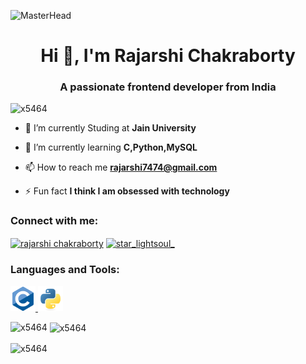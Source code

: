 ![MasterHead](https://media1.giphy.com/media/v1.Y2lkPTc5MGI3NjExNWNjdHV2em15bnR4dXdjYWl2azNwYjA5ODljaXA4ZzR5M3I5aWZiOCZlcD12MV9pbnRlcm5hbF9naWZfYnlfaWQmY3Q9Zw/bJ4TVNYNUympPgcpem/giphy.webp)
<h1 align="center">Hi 👋, I'm Rajarshi Chakraborty</h1>
<h3 align="center">A passionate frontend developer from India</h3>
<p align="left"> <img src="https://komarev.com/ghpvc/?username=x5464&label=Profile%20views&color=0e75b6&style=flat" alt="x5464" /> </p>

- 🔭 I’m currently Studing at **Jain University**

- 🌱 I’m currently learning **C,Python,MySQL**

- 📫 How to reach me **rajarshi7474@gmail.com**

- ⚡ Fun fact **I think I am obsessed with technology**

<h3 align="left">Connect with me:</h3>
<p align="left">
<a href="https://linkedin.com/in/rajarshi chakraborty" target="blank"><img align="center" src="https://raw.githubusercontent.com/rahuldkjain/github-profile-readme-generator/master/src/images/icons/Social/linked-in-alt.svg" alt="rajarshi chakraborty" height="30" width="40" /></a>
<a href="https://instagram.com/star_lightsoul_" target="blank"><img align="center" src="https://raw.githubusercontent.com/rahuldkjain/github-profile-readme-generator/master/src/images/icons/Social/instagram.svg" alt="star_lightsoul_" height="30" width="40" /></a>
</p>

<h3 align="left">Languages and Tools:</h3>
<p align="left"> <a href="https://www.cprogramming.com/" target="_blank" rel="noreferrer"> <img src="https://raw.githubusercontent.com/devicons/devicon/master/icons/c/c-original.svg" alt="c" width="40" height="40"/> </a> <a href="https://www.python.org" target="_blank" rel="noreferrer"> <img src="https://raw.githubusercontent.com/devicons/devicon/master/icons/python/python-original.svg" alt="python" width="40" height="40"/> </a> </p>

<p><img align="left" src="https://github-readme-stats.vercel.app/api/top-langs?username=x5464&show_icons=true&locale=en&layout=compact" alt="x5464" /></p>

<p>&nbsp;<img align="center" src="https://github-readme-stats.vercel.app/api?username=x5464&show_icons=true&locale=en" alt="x5464" /></p>

<p><img align="center" src="https://github-readme-streak-stats.herokuapp.com/?user=x5464&" alt="x5464" /></p>
